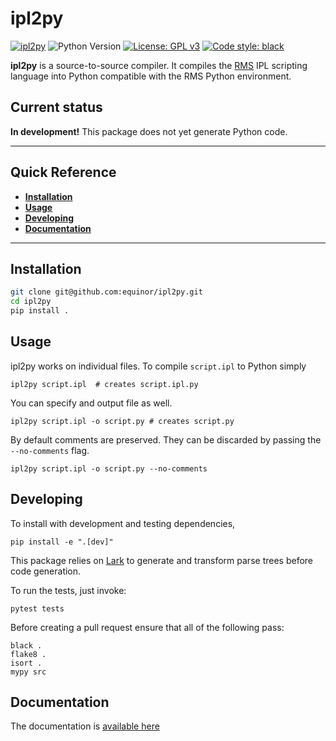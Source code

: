 # ipl2py

[![ipl2py](https://github.com/equinor/ipl2py/actions/workflows/ipl2py.yml/badge.svg)](https://github.com/equinor/ipl2py/actions/workflows/ipl2py.yml)
![Python
Version](https://img.shields.io/badge/python-3.8%20|%203.9%20|%203.10%20|%203.11-blue.svg)
[![License: GPL v3](https://img.shields.io/github/license/equinor/ipl2py)](https://www.gnu.org/licenses/gpl-3.0)
[![Code style: black](https://img.shields.io/badge/code%20style-black-000000.svg)](https://github.com/psf/black)

**ipl2py** is a source-to-source compiler. It compiles the
[RMS](https://www.aspentech.com/en/products/sse/aspen-rms) IPL scripting
language into Python compatible with the RMS Python environment.

## Current status

**In development!** This package does not yet generate Python code.

---

## Quick Reference

* [**Installation**](#installation)
* [**Usage**](#usage)
* [**Developing**](#developing)
* [**Documentation**](#documentation)

---

## Installation

```sh
git clone git@github.com:equinor/ipl2py.git
cd ipl2py
pip install .
```

## Usage

ipl2py works on individual files. To compile `script.ipl` to Python simply

```shell
ipl2py script.ipl  # creates script.ipl.py
```

You can specify and output file as well.

```shell
ipl2py script.ipl -o script.py # creates script.py
```

By default comments are preserved. They can be discarded by passing the
`--no-comments` flag.

```shell
ipl2py script.ipl -o script.py --no-comments
```

## Developing

To install with development and testing dependencies,
```shell
pip install -e ".[dev]"
```

This package relies on [Lark](https://github.com/lark-parser/lark/) to
generate and transform parse trees before code generation.

To run the tests, just invoke:
```shell
pytest tests
```

Before creating a pull request ensure that all of the following pass:
```shell
black .
flake8 .
isort .
mypy src
```

## Documentation

The documentation is [available here](https://github.com/equinor/ipl2py)
